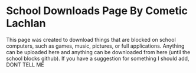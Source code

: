 # School Downloads Page By Cometic Lachlan

This page was created to download things that are blocked on school computers, such as games, music, pictures, or full applications. Anything can be uploaded here and anything can be downloaded from here (until the school blocks github). If you have a suggestion for something I should add, DONT TELL ME
